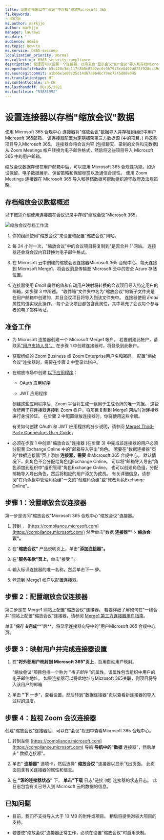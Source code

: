 ```yaml
---
title: 设置连接器以在"会议"中存档"缩放Microsoft 365
f1.keywords:
- NOCSH
ms.author: markjjo
author: markjjo
manager: laurawi
ms.date: ''
audience: Admin
ms.topic: how-to
ms.service: O365-seccomp
localization_priority: Normal
ms.collection: M365-security-compliance
description: 管理员可以设置一个连接器，以将来自"显示会议"的"会议"导入和存档Microsoft 365。 这样，您可以在 Microsoft 365 中存档来自第三方数据源的数据，以便您可以使用合规性功能（如合法保留、内容搜索和保留策略）来管理组织的第三方数据。
ms.openlocfilehash: b3c420c3dc117c8b0c8502ec0c9b7943ce8492a825f928cc49c33080c7af7438
ms.sourcegitcommit: a1b66e1e80c25d14d67a9b46c79ec7245d88e045
ms.translationtype: MT
ms.contentlocale: zh-CN
ms.lasthandoff: 08/05/2021
ms.locfileid: "53851992"
---
```

# <a name="set-up-a-connector-to-archive-zoom-meetings-data"></a>设置连接器以存档"缩放会议"数据

使用 Microsoft 365 合规中心 连接器将"缩放会议"数据导入并存档到组织中用户Microsoft 365邮箱。 该[连接器配置为定期](https://globanet.com/zoom/)捕获第三方数据源 (中的项目，) 将这些项目导入Microsoft 365。 连接器会将会议内容 (包括聊天、录制的文件和元数据) 从 Zoom Meetings 帐户转换为电子邮件格式，然后将这些项目导入 Microsoft 365 中的用户邮箱。

缩放会议数据存储在用户邮箱中后，可以应用 Microsoft 365 合规性功能，如诉讼保留、电子数据展示、保留策略和保留标签以及通信合规性。 使用 Zoom Meetings 连接器在 Microsoft 365 导入和存档数据可帮助组织遵守政府及法规策略。

## <a name="overview-of-archiving-zoom-meetings-data"></a>存档缩放会议数据概述

以下概述介绍使用连接器在会议记录中存档"缩放会议"Microsoft 365。

![缩放会议存档工作流](../media/ZoomMeetingsConnectorWorkflow.png)

1. 你的组织使用"缩放会议"来设置和配置"缩放会议"网站。

2. 每 24 小时一次，"缩放会议"中的会议项目将复制到"是否合并 1"网站。 连接器还会将会议内容转换为电子邮件格式。

3. 在 Microsoft 云中创建的缩放会议连接器Microsoft 365 合规中心、每天连接到 Microsoft Merge1，将会议消息传输至 Microsoft 云中的安全 Azure 存储 位置。

4. 连接器使用 *Email* 属性的值和自动用户映射将转换的会议项目导入特定用户的邮箱，如步骤 3 中所述。 "收件箱"文件夹中名为"缩放会议"的新子文件夹是在用户邮箱中创建的，并且会议项目将导入到该文件夹中。 连接器使用 *Email* 属性的值实现此操作。 每个会议项目都包含此属性，其中填充了会议每个参与者的电子邮件地址。

## <a name="before-you-begin"></a>准备工作

- 为 Microsoft 连接器创建一个 Microsoft Merge1 帐户。 若要创建此帐户，请联系["用户支持人员"。](https://globanet.com/ms-connectors-contact) 在步骤 1 中创建连接器时，将登录到此帐户。

- 获取组织的 Zoom Business 或 Zoom Enterprise用户名和密码。 配置"缩放会议"连接器时，需要在步骤 2 中登录此帐户。

- 在缩放市场中创建 [以下应用程序](https://marketplace.zoom.us)：

  - OAuth 应用程序

  - JWT 应用程序

  创建这些应用程序后，Zoom 平台将生成一组用于生成令牌的唯一凭据。 这些令牌用于在连接器连接到 Zoom 帐户，将项目复制到 Merge1 网站时对连接器进行身份验证。 在步骤 2 中配置缩放连接器时，你将使用这些令牌。

  有关如何创建 OAuth 和 JWT 应用程序的分步说明，请参阅 [Merge1 Third-Party Connectors User Guide](https://docs.ms.merge1.globanetportal.com/Merge1%20Third-Party%20Connectors%20Zoom%20Meetings%20User%20Guide%20.pdf)。

- 必须在步骤 1 中创建"缩放会议"连接器 (在步骤 3) 中完成该连接器的用户必须分配至 Exchange Online 中的"邮箱导入导出"角色。 若要在"数据连接器"页的"数据连接器"页上添加 **连接器，需要** 此Microsoft 365 合规中心。 默认情况下，此角色不会分配给角色组Exchange Online。 可以将"邮箱导入导出"角色添加到组织中"组织管理"角色Exchange Online。 也可以创建角色组，分配邮箱导入导出角色，然后将相应的用户添加为成员。 有关详细信息，请参阅"在角色[](/Exchange/permissions-exo/role-groups#create-role-groups)组中管理角色组[](/Exchange/permissions-exo/role-groups#modify-role-groups)"一文的"创建角色组"或"修改角色Exchange Online"。

## <a name="step-1-set-up-the-zoom-meetings-connector"></a>步骤 1：设置缩放会议连接器

第一步是访问"缩放会议"Microsoft 365 合规中心"缩放会议"连接器。

1. 转到 ， [https://compliance.microsoft.com](https://compliance.microsoft.com/) 然后单击"数据 **连接器""**  >  **缩放会议"。**

2. 在"**缩放会议"** 产品说明页上，单击"**添加连接器"。**

3. 在"**服务条款"页上**，单击"接受 **"。**

4. 输入标识连接器的唯一名称，然后单击下一 **步**。

5. 登录到 Merge1 帐户以配置连接器。

## <a name="step-2-configure-the-zoom-meetings-connector"></a>步骤 2：配置缩放会议连接器

第二步是在 Merge1 网站上配置"缩放会议"连接器。 若要详细了解如何在"一线合并"网站上配置"缩放会议"连接器，请参阅 [Merge1 第三方连接器用户指南](https://docs.ms.merge1.globanetportal.com/Merge1%20Third-Party%20Connectors%20Zoom%20Meetings%20User%20Guide%20.pdf)。

单击"保存 **&完成****"后**，将显示连接器向导中的"用户Microsoft 365 合规中心页。

## <a name="step-3-map-users-and-complete-the-connector-setup"></a>步骤 3：映射用户并完成连接器设置

1. 在"**将外部用户映射到 Microsoft 365"页上**，启用自动用户映射。

   "缩放会议"项目包括一个称为 *"电子邮件* "的属性，该属性包含组织中用户的电子邮件地址。 如果连接器可以将此地址与Microsoft 365关联，则项目将导入该用户的邮箱

2. 单击 **"下** 一步"，查看设置，然后转到"数据连接器"页以查看新连接器的导入过程的进度。

## <a name="step-4-monitor-the-zoom-meetings-connector"></a>步骤 4：监视 Zoom 会议连接器

创建"缩放会议"连接器后，可以在"会议"视图中查看Microsoft 365 合规中心。

1. 转到左侧 [https://compliance.microsoft.com](https://compliance.microsoft.com) 导航 **导航中的"数据** 连接器"，然后单击" 数据连接器"。

2. 单击" **连接器"** 选项卡，然后选择" **缩放会议** "连接器以显示飞出页面。 此页面包含有关连接器的属性和信息。

3. 在 **"源的连接器状态"** 下， **单击"下载** 日志"链接 (或) 连接器的状态日志。 此日志包含有关已导入到 Microsoft 云的数据的信息。

## <a name="known-issues"></a>已知问题

- 目前，我们不支持导入大于 10 MB 的附件或项目。 稍后将提供对较大项目的支持。

- 若要使"缩放会议"连接器正常工作，必须在设置"缩放会议"时启用录制。